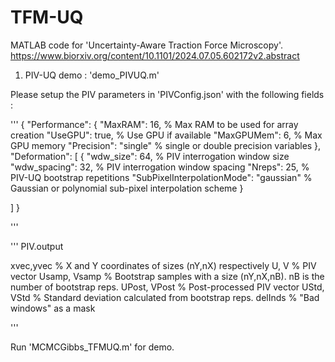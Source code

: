 # TFM-UQ
MATLAB code for 'Uncertainty-Aware Traction Force Microscopy'.  https://www.biorxiv.org/content/10.1101/2024.07.05.602172v2.abstract

1) PIV-UQ demo : 'demo_PIVUQ.m'

Please setup the PIV parameters in 'PIVConfig.json' with the following fields :

'''
{
  "Performance": {
    "MaxRAM": 16, % Max RAM to be used for array creation
    "UseGPU": true, % Use GPU if available
    "MaxGPUMem": 6, % Max GPU memory 
    "Precision": "single" % single or double precision variables
  },
  "Deformation": [
    {
      "wdw_size": 64, % PIV interrogation window size
      "wdw_spacing": 32, % PIV interrogation window spacing 
      "Nreps": 25, % PIV-UQ bootstrap repetitions
      "SubPixelInterpolationMode": "gaussian" % Gaussian or polynomial sub-pixel interpolation scheme
    }
    
  ]
}

'''

'''
PIV.output 

xvec,yvec % X and Y coordinates of sizes (nY,nX) respectively
U, V % PIV vector 
Usamp, Vsamp % Bootstrap samples with a size (nY,nX,nB). nB is the number of bootstrap reps.
UPost, VPost % Post-processed PIV vector
UStd, VStd % Standard deviation calculated from bootstrap reps.
delInds % "Bad windows" as a mask

'''

Run 'MCMCGibbs_TFMUQ.m' for demo.
